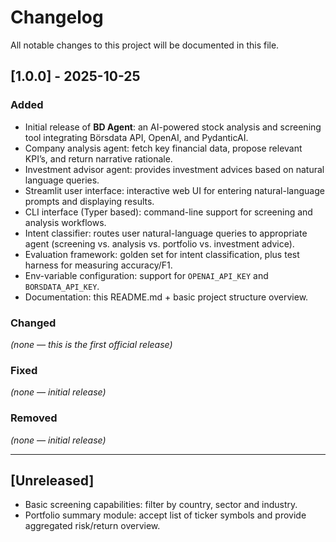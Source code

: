 # Changelog

All notable changes to this project will be documented in this file.

## [1.0.0] - 2025-10-25

### Added
- Initial release of **BD Agent**: an AI-powered stock analysis and screening tool integrating Börsdata API, OpenAI, and PydanticAI. 
- Company analysis agent: fetch key financial data, propose relevant KPI’s, and return narrative rationale.
- Investment advisor agent: provides investment advices based on natural language queries.  
- Streamlit user interface: interactive web UI for entering natural-language prompts and displaying results.  
- CLI interface (Typer based): command-line support for screening and analysis workflows.  
- Intent classifier: routes user natural-language queries to appropriate agent (screening vs. analysis vs. portfolio vs. investment advice).  
- Evaluation framework: golden set for intent classification, plus test harness for measuring accuracy/F1.
- Env-variable configuration: support for `OPENAI_API_KEY` and `BORSDATA_API_KEY`.  
- Documentation: this README.md + basic project structure overview.

### Changed
*(none — this is the first official release)*

### Fixed
*(none — initial release)*

### Removed
*(none — initial release)*

---

## [Unreleased]
- Basic screening capabilities: filter by country, sector and industry.  
- Portfolio summary module: accept list of ticker symbols and provide aggregated risk/return overview.  
